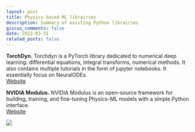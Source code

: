 ```yaml
---
layout: post
title: Physics-based ML librairies
description: Summary of existing Python librairies
giscus_comments: false
date: 2023-03-31
related_posts: false
---
```


**TorchDyn.** Torchdyn is a PyTorch library dedicated to numerical deep learning: differential equations, integral transforms, numerical methods. It also contains multiple tutorials in the form of jupyter notebooks. It essentially focus on NeuralODEs.<br>
<a href="https://torchdyn.org/">Website</a>

**NVIDIA Modulus.** NVIDIA Modulus is an open-source framework for building, training, and fine-tuning Physics-ML models with a simple Python interface.<br>
<a href="https://developer.nvidia.com/modulus">Website</a>
<div class="fake-img l-body">
  <p><img src="https://developer.nvidia.com/sites/default/files/akamai/modulus/nvidia-modulus-850x720.svg"></p>
</div>

